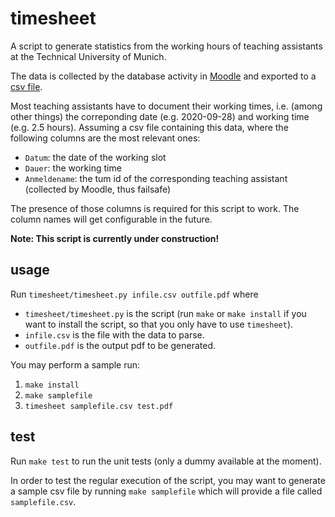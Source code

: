 timesheet
=========

A script to generate statistics from the working hours of teaching assistants
at the Technical University of Munich.

The data is collected by the database activity in
[Moodle](https://www.moodle.tum.de/) and exported to a
[csv file](https://en.wikipedia.org/wiki/Comma-separated_values).

Most teaching assistants have to document their working times, i.e. (among
other things) the correponding date (e.g. 2020-09-28) and working time
(e.g. 2.5 hours).
Assuming a csv file containing this data, where the following columns are the
most relevant ones:
- `Datum`: the date of the working slot
- `Dauer`: the working time
- `Anmeldename`: the tum id of the corresponding teaching assistant
                 (collected by Moodle, thus failsafe)

The presence of those columns is required for this script to work. The column
names will get configurable in the future.

**Note: This script is currently under construction!**

usage
-----

Run `timesheet/timesheet.py infile.csv outfile.pdf` where
- `timesheet/timesheet.py` is the script (run `make` or `make install` if you
  want to install the script, so that you only have to use `timesheet`).
- `infile.csv` is the file with the data to parse.
- `outfile.pdf` is the output pdf to be generated.

You may perform a sample run:
1) `make install`
2) `make samplefile`
3) `timesheet samplefile.csv test.pdf`

test
----

Run `make test` to run the unit tests (only a dummy available at the moment).

In order to test the regular execution of the script, you may want to generate
a sample csv file by running `make samplefile` which will provide a file called
`samplefile.csv`.
